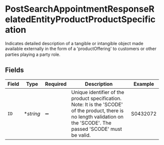 # PostSearchAppointmentResponseRelatedEntityProductProductSpecification

Indicates detailed description of a tangible or intangible object made available externally in the form of a 'productOffering' to customers or other parties playing a party role.　


## Fields

| Field                                                                                                                                                                        | Type                                                                                                                                                                         | Required                                                                                                                                                                     | Description                                                                                                                                                                  | Example                                                                                                                                                                      |
| ---------------------------------------------------------------------------------------------------------------------------------------------------------------------------- | ---------------------------------------------------------------------------------------------------------------------------------------------------------------------------- | ---------------------------------------------------------------------------------------------------------------------------------------------------------------------------- | ---------------------------------------------------------------------------------------------------------------------------------------------------------------------------- | ---------------------------------------------------------------------------------------------------------------------------------------------------------------------------- |
| `ID`                                                                                                                                                                         | **string*                                                                                                                                                                    | :heavy_minus_sign:                                                                                                                                                           | Unique identifier of the product specification.</br>Note: It is the 'SCODE' of the product, there is no length validation on the 'SCODE'. The passed 'SCODE' must be valid.<br/> | S0432072                                                                                                                                                                     |